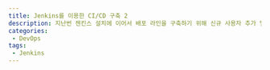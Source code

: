 ```yaml
---
title: Jenkins를 이용한 CI/CD 구축 2
description: 지난번 젠킨스 설치에 이어서 배포 라인을 구축하기 위해 신규 사용자 추가 및 필요한 플러그인 설치를 진행하겠다.
categories:
 - DevOps
tags:
 - Jenkins
---
```


